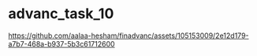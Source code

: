 # advanc_task_10



https://github.com/aalaa-hesham/finadvanc/assets/105153009/2e12d179-a7b7-468a-b937-5b3c61712600

